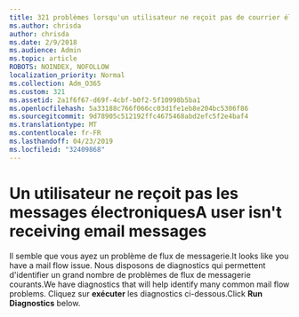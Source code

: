 ```yaml
---
title: 321 problèmes lorsqu'un utilisateur ne reçoit pas de courrier électronique
ms.author: chrisda
author: chrisda
ms.date: 2/9/2018
ms.audience: Admin
ms.topic: article
ROBOTS: NOINDEX, NOFOLLOW
localization_priority: Normal
ms.collection: Adm_O365
ms.custom: 321
ms.assetid: 2a1f6f67-d69f-4cbf-b0f2-5f10998b5ba1
ms.openlocfilehash: 5a33188c766f066cc03d1fe1eb8e204bc5306f86
ms.sourcegitcommit: 9d78905c512192ffc4675468abd2efc5f2e4baf4
ms.translationtype: MT
ms.contentlocale: fr-FR
ms.lasthandoff: 04/23/2019
ms.locfileid: "32409868"
---
```

# <a name="a-user-isnt-receiving-email-messages"></a><span data-ttu-id="9ce0e-102">Un utilisateur ne reçoit pas les messages électroniques</span><span class="sxs-lookup"><span data-stu-id="9ce0e-102">A user isn't receiving email messages</span></span>

<span data-ttu-id="9ce0e-103">Il semble que vous ayez un problème de flux de messagerie.</span><span class="sxs-lookup"><span data-stu-id="9ce0e-103">It looks like you have a mail flow issue.</span></span> <span data-ttu-id="9ce0e-104">Nous disposons de diagnostics qui permettent d'identifier un grand nombre de problèmes de flux de messagerie courants.</span><span class="sxs-lookup"><span data-stu-id="9ce0e-104">We have diagnostics that will help identify many common mail flow problems.</span></span> <span data-ttu-id="9ce0e-105">Cliquez sur **exécuter** les diagnostics ci-dessous.</span><span class="sxs-lookup"><span data-stu-id="9ce0e-105">Click **Run Diagnostics** below.</span></span>
 